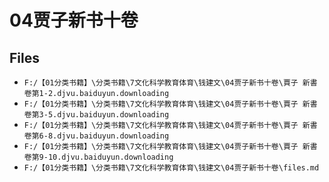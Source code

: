 # 04贾子新书十卷

## Files

- `F:/【01分类书籍】\分类书籍\7文化科学教育体育\钱建文\04贾子新书十卷\賈子 新書卷第1-2.djvu.baiduyun.downloading`
- `F:/【01分类书籍】\分类书籍\7文化科学教育体育\钱建文\04贾子新书十卷\賈子 新書卷第3-5.djvu.baiduyun.downloading`
- `F:/【01分类书籍】\分类书籍\7文化科学教育体育\钱建文\04贾子新书十卷\賈子 新書卷第6-8.djvu.baiduyun.downloading`
- `F:/【01分类书籍】\分类书籍\7文化科学教育体育\钱建文\04贾子新书十卷\賈子 新書卷第9-10.djvu.baiduyun.downloading`
- `F:/【01分类书籍】\分类书籍\7文化科学教育体育\钱建文\04贾子新书十卷\files.md`
